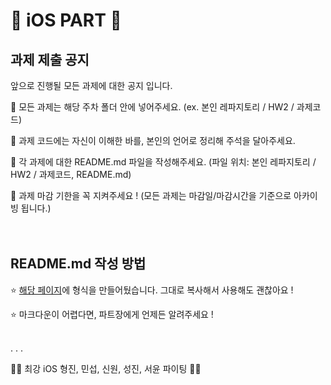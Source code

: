 # 🍎 iOS PART 🍎
## 과제 제출 공지
앞으로 진행될 모든 과제에 대한 공지 입니다.

📌 모든 과제는 해당 주차 폴더 안에 넣어주세요. (ex. 본인 레파지토리 / HW2 / 과제코드)

📌 과제 코드에는 자신이 이해한 바를, 본인의 언어로 정리해 주석을 달아주세요.

📌 각 과제에 대한 README.md 파일을 작성해주세요. (파일 위치: 본인 레파지토리 / HW2 / 과제코드, README.md)

📌 과제 마감 기한을 꼭 지켜주세요 ! (모든 과제는 마감일/마감시간을 기준으로 아카이빙 됩니다.)
<br>
<br>
<br>


## README.md 작성 방법
⭐️ [해당 페이지](https://github.com/2nd-PARD-iOS-PART/-iOS_PART-/blob/main/readme%ED%8C%8C%EC%9D%BC%20%ED%98%95%EC%8B%9D.md)에 형식을 만들어뒀습니다. 그대로 복사해서 사용해도 괜찮아요 !

⭐️ 마크다운이 어렵다면, 파트장에게 언제든 알려주세요 !

<br>
.
.
.


💃🏻 최강 iOS 형진, 민섭, 신원, 성진, 서윤 파이팅 🕺🏻
